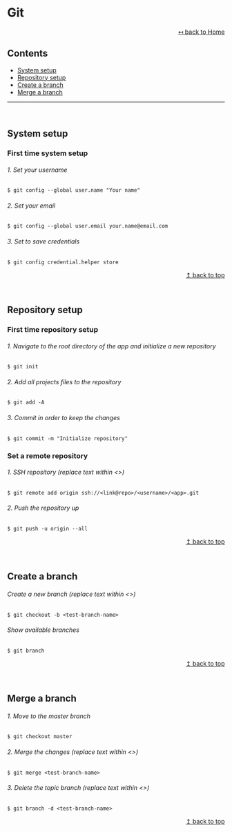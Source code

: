 # Git

<div align="right">

[↤ back to Home](README.md)

</div>

## Contents

* [System setup](#system-setup)
* [Repository setup](#repository-setup)
* [Create a branch](#create-a-branch)
* [Merge a branch](#merge-a-branch)
---
<br>

## System setup

### First time system setup
###### 1. Set your username
```shell
$ git config --global user.name "Your name"
```
###### 2. Set your email
```shell
$ git config --global user.email your.name@email.com
```
###### 3. Set to save credentials
```shell
$ git config credential.helper store
```

<div align="right">

[↥ back to top](#git)

</div>
<br>

## Repository setup

### First time repository setup
###### 1. Navigate to the root directory of the app and initialize a new repository
```shell
$ git init
```
###### 2. Add all projects files to the repository
```shell
$ git add -A
```
###### 3. Commit in order to keep the changes
```shell
$ git commit -m "Initialize repository"
```

### Set a remote repository
###### 1. SSH repository (replace text within <>)
```shell
$ git remote add origin ssh://<link@repo>/<username>/<app>.git
```
###### 2. Push the repository up
```shell
$ git push -u origin --all
```

<div align="right">

[↥ back to top](#git)

</div>
<br>

## Create a branch

###### Create a new branch (replace text within <>)
```shell
$ git checkout -b <test-branch-name>
```
###### Show available branches
```shell
$ git branch
```

<div align="right">

[↥ back to top](#git)

</div>
<br>

## Merge a branch
###### 1. Move to the master branch
```shell
$ git checkout master
```
###### 2. Merge the changes (replace text within <>)
```shell
$ git merge <test-branch-name>
```
###### 3. Delete the topic branch (replace text within <>)
```shell
$ git branch -d <test-branch-name>
```

<div align="right">

[↥ back to top](#git)

</div>
<br>
